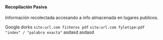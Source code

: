 #### Recopilación Pasiva
Información recolectada accesando a info almacenada en lugares publicos.

 Google dorks
 `site:url.com ficheros pdf`
 `site:url.com fyletipe:pdf`
 `"index" / "palabra exacta"`
 asdasd
  asdasd
  